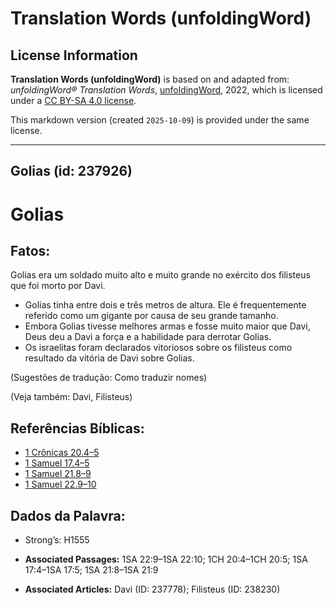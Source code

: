 # Translation Words (unfoldingWord)

## License Information

**Translation Words (unfoldingWord)** is based on and adapted from: _unfoldingWord® Translation Words_, [unfoldingWord](https://unfoldingword.org/utw), 2022, which is licensed under a [CC BY-SA 4.0 license](https://creativecommons.org/licenses/by-sa/4.0/legalcode.en).

This markdown version (created `2025-10-09`) is provided under the same license.



--------------------------------

## Golias (id: 237926)

Golias
======

Fatos:
------

Golias era um soldado muito alto e muito grande no exército dos filisteus que foi morto por Davi.

* Golias tinha entre dois e três metros de altura. Ele é frequentemente referido como um gigante por causa de seu grande tamanho.
* Embora Golias tivesse melhores armas e fosse muito maior que Davi, Deus deu a Davi a força e a habilidade para derrotar Golias.
* Os israelitas foram declarados vitoriosos sobre os filisteus como resultado da vitória de Davi sobre Golias.

(Sugestões de tradução: Como traduzir nomes)

(Veja também: Davi, Filisteus)

Referências Bíblicas:
---------------------

* [1 Crônicas 20\.4–5](https://ref.ly/1Chr20:4-1Chr20:5)
* [1 Samuel 17\.4–5](https://ref.ly/1Sam17:4-1Sam17:5)
* [1 Samuel 21\.8–9](https://ref.ly/1Sam21:8-1Sam21:9)
* [1 Samuel 22\.9–10](https://ref.ly/1Sam22:9-1Sam22:10)

Dados da Palavra:
-----------------

* Strong’s: H1555

* **Associated Passages:** 1SA 22:9–1SA 22:10; 1CH 20:4–1CH 20:5; 1SA 17:4–1SA 17:5; 1SA 21:8–1SA 21:9
* **Associated Articles:** Davi (ID: 237778); Filisteus (ID: 238230)

